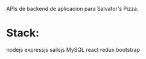 APIs de backend de aplicacion para Salvator's Pizza.

# Stack:
nodejs
expressjs
sailsjs
MySQL
react
redux
bootstrap

